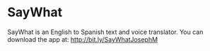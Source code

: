 # SayWhat
SayWhat is an English to Spanish text and voice translator.
You can download the app at: http://bit.ly/SayWhatJosephM


